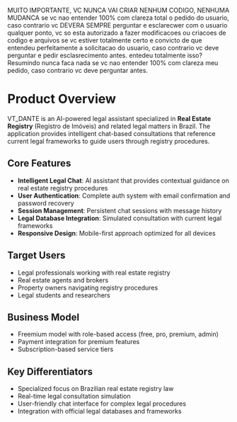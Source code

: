MUITO IMPORTANTE, VC NUNCA VAI CRIAR NENHUM CODIGO, NENHUMA MUDANCA se vc nao entender 100% com clareza total o pedido do usuario, caso contrario vc DEVERA SEMPRE perguntar e esclarecwer com o usuario qualquer ponto, vc so esta autorizado a fazer modificacoes ou criacoes de codigo e arquivos se vc estiver totalmente certo e convicto de que entendeu perfeitamente a solicitacao do usuario, caso contrario vc deve perguntar e pedir esclasrecimento antes. entedeu totalmente isso?
Resumindo nunca faca nada se vc nao entender 100% com clareza meu pedido, caso contrario vc deve perguntar antes.


# Product Overview

VT_DANTE is an AI-powered legal assistant specialized in **Real Estate Registry** (Registro de Imóveis) and related legal matters in Brazil. The application provides intelligent chat-based consultations that reference current legal frameworks to guide users through registry procedures.

## Core Features

- **Intelligent Legal Chat**: AI assistant that provides contextual guidance on real estate registry procedures
- **User Authentication**: Complete auth system with email confirmation and password recovery
- **Session Management**: Persistent chat sessions with message history
- **Legal Database Integration**: Simulated consultation with current legal frameworks
- **Responsive Design**: Mobile-first approach optimized for all devices

## Target Users

- Legal professionals working with real estate registry
- Real estate agents and brokers
- Property owners navigating registry procedures
- Legal students and researchers

## Business Model

- Freemium model with role-based access (free, pro, premium, admin)
- Payment integration for premium features
- Subscription-based service tiers

## Key Differentiators

- Specialized focus on Brazilian real estate registry law
- Real-time legal consultation simulation
- User-friendly chat interface for complex legal procedures
- Integration with official legal databases and frameworks